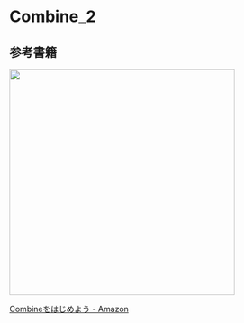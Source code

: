 # Combine_2

## 参考書籍

<img width = 400 src = "https://github.com/hamadayuuki/swift-storyboard-tutorial/blob/Combine_2/Pic/README/Combineをはじめよう.png" >

<a href="https://www.amazon.co.jp/Combine%E3%82%92%E3%81%AF%E3%81%98%E3%82%81%E3%82%88%E3%81%86-%E5%AE%87%E4%BD%90%E8%A6%8B-%E5%85%AC%E8%BC%94-ebook/dp/B091K6Z19C?asin=B091K6Z19C&revisionId=&format=2&depth=1">Combineをはじめよう - Amazon</a>


